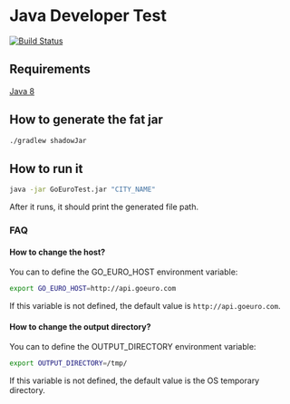 Java Developer Test
===================

[![Build Status](https://travis-ci.org/TwilioDevEd/sms2fa-servlets.svg?branch=master)](https://travis-ci.org/TwilioDevEd/sms2fa-servlets)

## Requirements

[Java 8](http://www.oracle.com/technetwork/java/javase/overview/java8-2100321.html)

## How to generate the fat jar

```bash
./gradlew shadowJar
```

## How to run it

```bash
java -jar GoEuroTest.jar "CITY_NAME"
```

After it runs, it should print the generated file path.

### FAQ

#### How to change the host?
You can to define the GO_EURO_HOST environment variable:
```bash
export GO_EURO_HOST=http://api.goeuro.com
```
If this variable is not defined, the default value is `http://api.goeuro.com`.

#### How to change the output directory?
You can to define the OUTPUT_DIRECTORY environment variable:
```bash
export OUTPUT_DIRECTORY=/tmp/
```
If this variable is not defined, the default value is the OS temporary directory.
